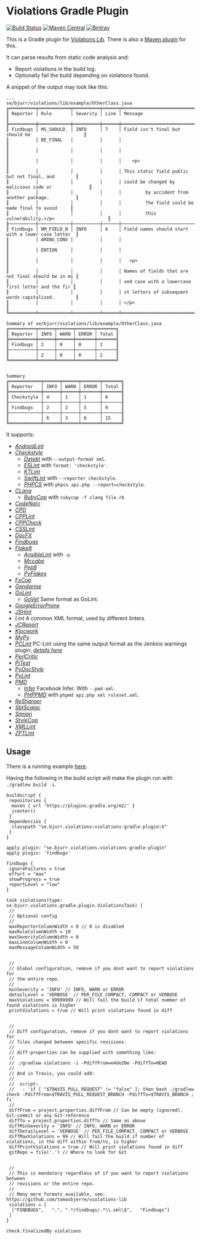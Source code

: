 # Violations Gradle Plugin
[![Build Status](https://travis-ci.org/tomasbjerre/violations-gradle-plugin.svg?branch=master)](https://travis-ci.org/tomasbjerre/violations-gradle-plugin)
[![Maven Central](https://maven-badges.herokuapp.com/maven-central/se.bjurr.violations/violations-gradle-plugin/badge.svg)](https://maven-badges.herokuapp.com/maven-central/se.bjurr.violations/violations-gradle-plugin)
[![Bintray](https://api.bintray.com/packages/tomasbjerre/tomasbjerre/se.bjurr.violations%3Aviolations-gradle-plugin/images/download.svg)](https://bintray.com/tomasbjerre/tomasbjerre/se.bjurr.violations%3Aviolations-gradle-plugin/_latestVersion)

This is a Gradle plugin for [Violations Lib](https://github.com/tomasbjerre/violations-lib). There is also a [Maven plugin](https://github.com/tomasbjerre/violations-maven-plugin) for this.

It can parse results from static code analysis and:

 * Report violations in the build log.
 * Optionally fail the build depending on violations found.

A snippet of the output may look like this:
```
...
se/bjurr/violations/lib/example/OtherClass.java
╔══════════╤════════════╤══════════╤══════╤════════════════════════════════════════════════════╗
║ Reporter │ Rule       │ Severity │ Line │ Message                                            ║
╠══════════╪════════════╪══════════╪══════╪════════════════════════════════════════════════════╣
║ Findbugs │ MS_SHOULD_ │ INFO     │ 7    │ Field isn't final but should be                    ║
║          │ BE_FINAL   │          │      │                                                    ║
║          │            │          │      │                                                    ║
║          │            │          │      │    <p>                                             ║
║          │            │          │      │ This static field public but not final, and        ║
║          │            │          │      │ could be changed by malicious code or              ║
║          │            │          │      │         by accident from another package.          ║
║          │            │          │      │         The field could be made final to avoid     ║
║          │            │          │      │         this vulnerability.</p>                    ║
╟──────────┼────────────┼──────────┼──────┼────────────────────────────────────────────────────╢
║ Findbugs │ NM_FIELD_N │ INFO     │ 6    │ Field names should start with a lower case letter  ║
║          │ AMING_CONV │          │      │                                                    ║
║          │ ENTION     │          │      │                                                    ║
║          │            │          │      │   <p>                                              ║
║          │            │          │      │ Names of fields that are not final should be in mi ║
║          │            │          │      │ xed case with a lowercase first letter and the fir ║
║          │            │          │      │ st letters of subsequent words capitalized.        ║
║          │            │          │      │ </p>                                               ║
╚══════════╧════════════╧══════════╧══════╧════════════════════════════════════════════════════╝

Summary of se/bjurr/violations/lib/example/OtherClass.java
╔══════════╤══════╤══════╤═══════╤═══════╗
║ Reporter │ INFO │ WARN │ ERROR │ Total ║
╠══════════╪══════╪══════╪═══════╪═══════╣
║ Findbugs │ 2    │ 0    │ 0     │ 2     ║
╟──────────┼──────┼──────┼───────┼───────╢
║          │ 2    │ 0    │ 0     │ 2     ║
╚══════════╧══════╧══════╧═══════╧═══════╝


Summary
╔════════════╤══════╤══════╤═══════╤═══════╗
║ Reporter   │ INFO │ WARN │ ERROR │ Total ║
╠════════════╪══════╪══════╪═══════╪═══════╣
║ Checkstyle │ 4    │ 1    │ 1     │ 6     ║
╟────────────┼──────┼──────┼───────┼───────╢
║ Findbugs   │ 2    │ 2    │ 5     │ 9     ║
╟────────────┼──────┼──────┼───────┼───────╢
║            │ 6    │ 3    │ 6     │ 15    ║
╚════════════╧══════╧══════╧═══════╧═══════╝
```

It supports:
 * [_AndroidLint_](http://developer.android.com/tools/help/lint.html)
 * [_Checkstyle_](http://checkstyle.sourceforge.net/)
   * [_Detekt_](https://github.com/arturbosch/detekt) with `--output-format xml`.
   * [_ESLint_](https://github.com/sindresorhus/grunt-eslint) with `format: 'checkstyle'`.
   * [_KTLint_](https://github.com/shyiko/ktlint)
   * [_SwiftLint_](https://github.com/realm/SwiftLint) with `--reporter checkstyle`.
   * [_PHPCS_](https://github.com/squizlabs/PHP_CodeSniffer) with `phpcs api.php --report=checkstyle`.
 * [_CLang_](https://clang-analyzer.llvm.org/)
   * [_RubyCop_](http://rubocop.readthedocs.io/en/latest/formatters/) with `rubycop -f clang file.rb`
 * [_CodeNarc_](http://codenarc.sourceforge.net/)
 * [_CPD_](http://pmd.sourceforge.net/pmd-4.3.0/cpd.html)
 * [_CPPLint_](https://github.com/theandrewdavis/cpplint)
 * [_CPPCheck_](http://cppcheck.sourceforge.net/)
 * [_CSSLint_](https://github.com/CSSLint/csslint)
 * [_DocFX_](http://dotnet.github.io/docfx/)
 * [_Findbugs_](http://findbugs.sourceforge.net/)
 * [_Flake8_](http://flake8.readthedocs.org/en/latest/)
   * [_AnsibleLint_](https://github.com/willthames/ansible-lint) with `-p`
   * [_Mccabe_](https://pypi.python.org/pypi/mccabe)
   * [_Pep8_](https://github.com/PyCQA/pycodestyle)
   * [_PyFlakes_](https://pypi.python.org/pypi/pyflakes)
 * [_FxCop_](https://en.wikipedia.org/wiki/FxCop)
 * [_Gendarme_](http://www.mono-project.com/docs/tools+libraries/tools/gendarme/)
 * [_GoLint_](https://github.com/golang/lint)
   * [_GoVet_](https://golang.org/cmd/vet/) Same format as GoLint.
 * [_GoogleErrorProne_](https://github.com/google/error-prone)
 * [_JSHint_](http://jshint.com/)
 * _Lint_ A common XML format, used by different linters.
 * [_JCReport_](https://github.com/jCoderZ/fawkez/wiki/JcReport)
 * [_Klocwork_](http://www.klocwork.com/products-services/klocwork/static-code-analysis)
 * [_MyPy_](https://pypi.python.org/pypi/mypy-lang)
 * [_PCLint_](http://www.gimpel.com/html/pcl.htm) PC-Lint using the same output format as the Jenkins warnings plugin, [_details here_](https://wiki.jenkins.io/display/JENKINS/PcLint+options)
 * [_PerlCritic_](https://github.com/Perl-Critic)
 * [_PiTest_](http://pitest.org/)
 * [_PyDocStyle_](https://pypi.python.org/pypi/pydocstyle)
 * [_PyLint_](https://www.pylint.org/)
 * [_PMD_](https://pmd.github.io/)
   * [_Infer_](http://fbinfer.com/) Facebook Infer. With `--pmd-xml`.
   * [_PHPPMD_](https://phpmd.org/) with `phpmd api.php xml ruleset.xml`.
 * [_ReSharper_](https://www.jetbrains.com/resharper/)
 * [_SbtScalac_](http://www.scala-sbt.org/)
 * [_Simian_](http://www.harukizaemon.com/simian/)
 * [_StyleCop_](https://stylecop.codeplex.com/)
 * [_XMLLint_](http://xmlsoft.org/xmllint.html)
 * [_ZPTLint_](https://pypi.python.org/pypi/zptlint)


## Usage ##
There is a running example [here](https://github.com/tomasbjerre/violations-gradle-plugin/tree/master/violations-gradle-plugin-example).

Having the following in the build script will make the plugin run with `./gradlew build -i`.

```
buildscript {
 repositories {
  maven { url 'https://plugins.gradle.org/m2/' }
  jcenter()
 }
 dependencies {
  classpath "se.bjurr.violations:violations-gradle-plugin:X"
 }
}

apply plugin: "se.bjurr.violations.violations-gradle-plugin"
apply plugin: 'findbugs'

findbugs {
 ignoreFailures = true
 effort = "max"
 showProgress = true
 reportLevel = "low"
}

task violations(type: se.bjurr.violations.gradle.plugin.ViolationsTask) {
 //
 // Optional config
 //
 maxReporterColumnWidth = 0 // 0 is disabled
 maxRuleColumnWidth = 10
 maxSeverityColumnWidth = 0
 maxLineColumnWidth = 0
 maxMessageColumnWidth = 50


 //
 // Global configuration, remove if you dont want to report violations for
 // the entire repo.
 //
 minSeverity = 'INFO' // INFO, WARN or ERROR
 detailLevel = 'VERBOSE' // PER_FILE_COMPACT, COMPACT or VERBOSE
 maxViolations = 99999999 // Will fail the build if total number of found violations is higher
 printViolations = true // Will print violations found in diff


 //
 // Diff configuration, remove if you dont want to report violations for
 // files changed between specific revisions.
 //
 // diff-properties can be supplied with something like:
 //
 // ./gradlew violations -i -PdiffFrom=e4de20e -PdiffTo=HEAD
 //
 // And in Travis, you could add:
 //
 //  script:
 //   - 'if [ "$TRAVIS_PULL_REQUEST" != "false" ]; then bash ./gradlew check -PdiffFrom=$TRAVIS_PULL_REQUEST_BRANCH -PdiffTo=$TRAVIS_BRANCH ; fi'
 //
 diffFrom = project.properties.diffFrom // Can be empty (ignored), Git-commit or any Git-reference
 diffTo = project.properties.diffTo // Same as above
 diffMinSeverity = 'INFO' // INFO, WARN or ERROR
 diffDetailLevel = 'VERBOSE' // PER_FILE_COMPACT, COMPACT or VERBOSE
 diffMaxViolations = 99 // Will fail the build if number of violations, in the diff within from/to, is higher
 diffPrintViolations = true // Will print violations found in diff
 gitRepo = file('.') // Where to look for Git


 //
 // This is mandatory regardless of if you want to report violations between
 // revisions or the entire repo.
 //
 // Many more formats available, see: https://github.com/tomasbjerre/violations-lib
 violations = [
  ["FINDBUGS",   ".", ".*/findbugs/.*\\.xml\$",   "Findbugs"]
 ]
}

check.finalizedBy violations
```
